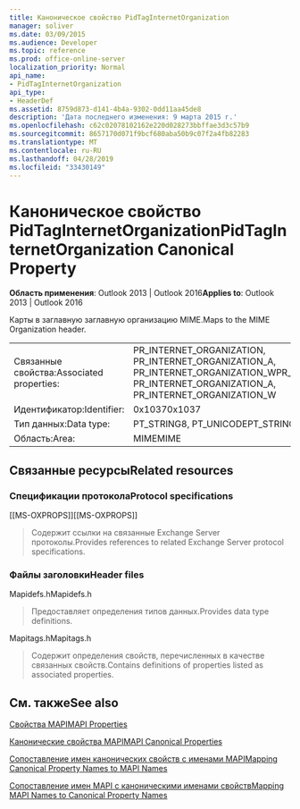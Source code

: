 ```yaml
---
title: Каноническое свойство PidTagInternetOrganization
manager: soliver
ms.date: 03/09/2015
ms.audience: Developer
ms.topic: reference
ms.prod: office-online-server
localization_priority: Normal
api_name:
- PidTagInternetOrganization
api_type:
- HeaderDef
ms.assetid: 8759d873-d141-4b4a-9302-0dd11aa45de8
description: 'Дата последнего изменения: 9 марта 2015 г.'
ms.openlocfilehash: c62c02078102162e220d028273bbffae3d3c57b9
ms.sourcegitcommit: 8657170d071f9bcf680aba50b9c07f2a4fb82283
ms.translationtype: MT
ms.contentlocale: ru-RU
ms.lasthandoff: 04/28/2019
ms.locfileid: "33430149"
---
```

# <a name="pidtaginternetorganization-canonical-property"></a><span data-ttu-id="e9821-103">Каноническое свойство PidTagInternetOrganization</span><span class="sxs-lookup"><span data-stu-id="e9821-103">PidTagInternetOrganization Canonical Property</span></span>

  
  
<span data-ttu-id="e9821-104">**Область применения**: Outlook 2013 | Outlook 2016</span><span class="sxs-lookup"><span data-stu-id="e9821-104">**Applies to**: Outlook 2013 | Outlook 2016</span></span> 
  
<span data-ttu-id="e9821-105">Карты в заглавную заглавную организацию MIME.</span><span class="sxs-lookup"><span data-stu-id="e9821-105">Maps to the MIME Organization header.</span></span>
  
|||
|:-----|:-----|
|<span data-ttu-id="e9821-106">Связанные свойства:</span><span class="sxs-lookup"><span data-stu-id="e9821-106">Associated properties:</span></span>  <br/> |<span data-ttu-id="e9821-107">PR_INTERNET_ORGANIZATION, PR_INTERNET_ORGANIZATION_A, PR_INTERNET_ORGANIZATION_W</span><span class="sxs-lookup"><span data-stu-id="e9821-107">PR_INTERNET_ORGANIZATION, PR_INTERNET_ORGANIZATION_A, PR_INTERNET_ORGANIZATION_W</span></span>  <br/> |
|<span data-ttu-id="e9821-108">Идентификатор:</span><span class="sxs-lookup"><span data-stu-id="e9821-108">Identifier:</span></span>  <br/> |<span data-ttu-id="e9821-109">0x1037</span><span class="sxs-lookup"><span data-stu-id="e9821-109">0x1037</span></span>  <br/> |
|<span data-ttu-id="e9821-110">Тип данных:</span><span class="sxs-lookup"><span data-stu-id="e9821-110">Data type:</span></span>  <br/> |<span data-ttu-id="e9821-111">PT_STRING8, PT_UNICODE</span><span class="sxs-lookup"><span data-stu-id="e9821-111">PT_STRING8, PT_UNICODE</span></span>  <br/> |
|<span data-ttu-id="e9821-112">Область:</span><span class="sxs-lookup"><span data-stu-id="e9821-112">Area:</span></span>  <br/> |<span data-ttu-id="e9821-113">MIME</span><span class="sxs-lookup"><span data-stu-id="e9821-113">MIME</span></span>  <br/> |
   
## <a name="related-resources"></a><span data-ttu-id="e9821-114">Связанные ресурсы</span><span class="sxs-lookup"><span data-stu-id="e9821-114">Related resources</span></span>

### <a name="protocol-specifications"></a><span data-ttu-id="e9821-115">Спецификации протокола</span><span class="sxs-lookup"><span data-stu-id="e9821-115">Protocol specifications</span></span>

<span data-ttu-id="e9821-116">[[MS-OXPROPS]]</span><span class="sxs-lookup"><span data-stu-id="e9821-116">[[MS-OXPROPS]]</span></span> 
  
> <span data-ttu-id="e9821-117">Содержит ссылки на связанные Exchange Server протоколы.</span><span class="sxs-lookup"><span data-stu-id="e9821-117">Provides references to related Exchange Server protocol specifications.</span></span>
    
### <a name="header-files"></a><span data-ttu-id="e9821-118">Файлы заголовки</span><span class="sxs-lookup"><span data-stu-id="e9821-118">Header files</span></span>

<span data-ttu-id="e9821-119">Mapidefs.h</span><span class="sxs-lookup"><span data-stu-id="e9821-119">Mapidefs.h</span></span>
  
> <span data-ttu-id="e9821-120">Предоставляет определения типов данных.</span><span class="sxs-lookup"><span data-stu-id="e9821-120">Provides data type definitions.</span></span>
    
<span data-ttu-id="e9821-121">Mapitags.h</span><span class="sxs-lookup"><span data-stu-id="e9821-121">Mapitags.h</span></span>
  
> <span data-ttu-id="e9821-122">Содержит определения свойств, перечисленных в качестве связанных свойств.</span><span class="sxs-lookup"><span data-stu-id="e9821-122">Contains definitions of properties listed as associated properties.</span></span>
    
## <a name="see-also"></a><span data-ttu-id="e9821-123">См. также</span><span class="sxs-lookup"><span data-stu-id="e9821-123">See also</span></span>



[<span data-ttu-id="e9821-124">Свойства MAPI</span><span class="sxs-lookup"><span data-stu-id="e9821-124">MAPI Properties</span></span>](mapi-properties.md)
  
[<span data-ttu-id="e9821-125">Канонические свойства MAPI</span><span class="sxs-lookup"><span data-stu-id="e9821-125">MAPI Canonical Properties</span></span>](mapi-canonical-properties.md)
  
[<span data-ttu-id="e9821-126">Сопоставление имен канонических свойств с именами MAPI</span><span class="sxs-lookup"><span data-stu-id="e9821-126">Mapping Canonical Property Names to MAPI Names</span></span>](mapping-canonical-property-names-to-mapi-names.md)
  
[<span data-ttu-id="e9821-127">Сопоставление имен MAPI с каноническими именами свойств</span><span class="sxs-lookup"><span data-stu-id="e9821-127">Mapping MAPI Names to Canonical Property Names</span></span>](mapping-mapi-names-to-canonical-property-names.md)

